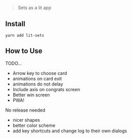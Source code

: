 # <lit-sets>

> Sets as a lit app

## Install

`yarn add lit-sets`

## How to Use

TODO...

+ Arrow key to choose card
+ animations on card exit
+ animations do not delay
+ Include axis on congrats screen
+ Better win screen
+ PWA!

No release needed

+ nicer shapes
+ better color scheme
+ add key shortcuts and change log to their own dialogs
